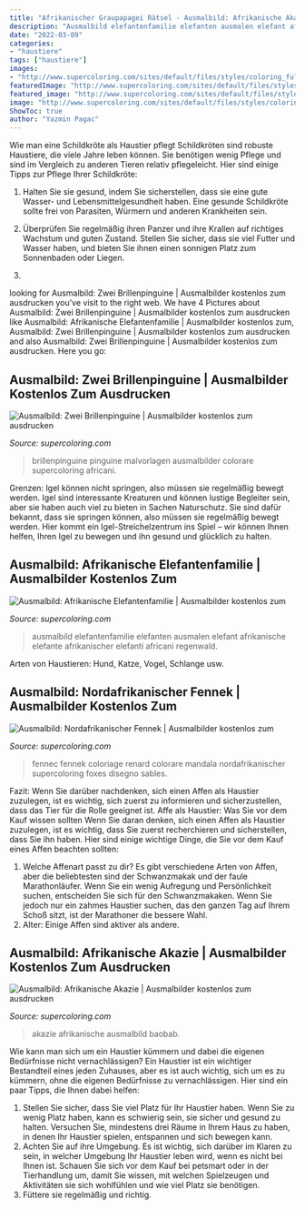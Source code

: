 ```yaml
---
title: "Afrikanischer Graupapagei Rätsel - Ausmalbild: Afrikanische Akazie"
description: "Ausmalbild elefantenfamilie elefanten ausmalen elefant afrikanische elefante afrikanischer elefanti africani regenwald"
date: "2022-03-09"
categories:
- "haustiere"
tags: ["haustiere"]
images:
- "http://www.supercoloring.com/sites/default/files/styles/coloring_full/public/cif/2008/10/african-elephant-family-coloring-pages_0.png"
featuredImage: "http://www.supercoloring.com/sites/default/files/styles/coloring_medium/public/cif/2013/09/north-africa-fennec-fox-coloring-page.jpg"
featured_image: "http://www.supercoloring.com/sites/default/files/styles/coloring_medium/public/cif/2013/04/african-acacia-tree-coloring-page.jpg"
image: "http://www.supercoloring.com/sites/default/files/styles/coloring_medium/public/cif/2013/04/african-acacia-tree-coloring-page.jpg"
ShowToc: true
author: "Yazmin Pagac"
---
```



Wie man eine Schildkröte als Haustier pflegt
Schildkröten sind robuste Haustiere, die viele Jahre leben können. Sie benötigen wenig Pflege und sind im Vergleich zu anderen Tieren relativ pflegeleicht. Hier sind einige Tipps zur Pflege Ihrer Schildkröte:
1. Halten Sie sie gesund, indem Sie sicherstellen, dass sie eine gute Wasser- und Lebensmittelgesundheit haben. Eine gesunde Schildkröte sollte frei von Parasiten, Würmern und anderen Krankheiten sein.

2. Überprüfen Sie regelmäßig ihren Panzer und ihre Krallen auf richtiges Wachstum und guten Zustand. Stellen Sie sicher, dass sie viel Futter und Wasser haben, und bieten Sie ihnen einen sonnigen Platz zum Sonnenbaden oder Liegen.

3.

	

		
looking for Ausmalbild: Zwei Brillenpinguine | Ausmalbilder kostenlos zum ausdrucken you've visit to the right web. We have 4 Pictures about Ausmalbild: Zwei Brillenpinguine | Ausmalbilder kostenlos zum ausdrucken like Ausmalbild: Afrikanische Elefantenfamilie | Ausmalbilder kostenlos zum, Ausmalbild: Zwei Brillenpinguine | Ausmalbilder kostenlos zum ausdrucken and also Ausmalbild: Zwei Brillenpinguine | Ausmalbilder kostenlos zum ausdrucken. Here you go:
		
    
## Ausmalbild: Zwei Brillenpinguine | Ausmalbilder Kostenlos Zum Ausdrucken

<img loading=lazy src="http://www.supercoloring.com/sites/default/files/styles/coloring_medium/public/cif/2014/06/two-african-penguins-coloring-page.jpg" onerror="this.onerror=null;this.src='https://tse1.mm.bing.net/th?id=OIP.qagrDyKkpE5GupS3ZybYXgEsDh&amp;pid=15.1';" alt="Ausmalbild: Zwei Brillenpinguine | Ausmalbilder kostenlos zum ausdrucken">

_Source: supercoloring.com_

>brillenpinguine pinguine malvorlagen ausmalbilder colorare supercoloring africani. 

	

Grenzen: Igel können nicht springen, also müssen sie regelmäßig bewegt werden.
Igel sind interessante Kreaturen und können lustige Begleiter sein, aber sie haben auch viel zu bieten in Sachen Naturschutz. Sie sind dafür bekannt, dass sie springen können, also müssen sie regelmäßig bewegt werden. Hier kommt ein Igel-Streichelzentrum ins Spiel – wir können Ihnen helfen, Ihren Igel zu bewegen und ihn gesund und glücklich zu halten.

    
## Ausmalbild: Afrikanische Elefantenfamilie | Ausmalbilder Kostenlos Zum

<img loading=lazy src="http://www.supercoloring.com/sites/default/files/styles/coloring_full/public/cif/2008/10/african-elephant-family-coloring-pages_0.png" onerror="this.onerror=null;this.src='https://tse2.mm.bing.net/th?id=OIP.cB1_bY0QluWZn2Z5agrGJQEsDf&amp;pid=15.1';" alt="Ausmalbild: Afrikanische Elefantenfamilie | Ausmalbilder kostenlos zum">

_Source: supercoloring.com_

>ausmalbild elefantenfamilie elefanten ausmalen elefant afrikanische elefante afrikanischer elefanti africani regenwald. 

	

Arten von Haustieren: Hund, Katze, Vogel, Schlange usw.

    
## Ausmalbild: Nordafrikanischer Fennek | Ausmalbilder Kostenlos Zum

<img loading=lazy src="http://www.supercoloring.com/sites/default/files/styles/coloring_medium/public/cif/2013/09/north-africa-fennec-fox-coloring-page.jpg" onerror="this.onerror=null;this.src='https://tse4.mm.bing.net/th?id=OIP.rDFwIVsbJ5T_tdbOH48zVgHaFj&amp;pid=15.1';" alt="Ausmalbild: Nordafrikanischer Fennek | Ausmalbilder kostenlos zum">

_Source: supercoloring.com_

>fennec fennek coloriage renard colorare mandala nordafrikanischer supercoloring foxes disegno sables. 

	

Fazit: Wenn Sie darüber nachdenken, sich einen Affen als Haustier zuzulegen, ist es wichtig, sich zuerst zu informieren und sicherzustellen, dass das Tier für die Rolle geeignet ist.
Affe als Haustier: Was Sie vor dem Kauf wissen sollten
Wenn Sie daran denken, sich einen Affen als Haustier zuzulegen, ist es wichtig, dass Sie zuerst recherchieren und sicherstellen, dass Sie ihn haben. Hier sind einige wichtige Dinge, die Sie vor dem Kauf eines Affen beachten sollten:
 1) Welche Affenart passt zu dir? Es gibt verschiedene Arten von Affen, aber die beliebtesten sind der Schwanzmakak und der faule Marathonläufer. Wenn Sie ein wenig Aufregung und Persönlichkeit suchen, entscheiden Sie sich für den Schwanzmakaken. Wenn Sie jedoch nur ein zahmes Haustier suchen, das den ganzen Tag auf Ihrem Schoß sitzt, ist der Marathoner die bessere Wahl.
2) Alter: Einige Affen sind aktiver als andere.

    
## Ausmalbild: Afrikanische Akazie | Ausmalbilder Kostenlos Zum Ausdrucken

<img loading=lazy src="http://www.supercoloring.com/sites/default/files/styles/coloring_medium/public/cif/2013/04/african-acacia-tree-coloring-page.jpg" onerror="this.onerror=null;this.src='https://tse4.mm.bing.net/th?id=OIP.6EDMuNM4Id8JCZgzYUQYQAAAAA&amp;pid=15.1';" alt="Ausmalbild: Afrikanische Akazie | Ausmalbilder kostenlos zum ausdrucken">

_Source: supercoloring.com_

>akazie afrikanische ausmalbild baobab. 

	

Wie kann man sich um ein Haustier kümmern und dabei die eigenen Bedürfnisse nicht vernachlässigen?
Ein Haustier ist ein wichtiger Bestandteil eines jeden Zuhauses, aber es ist auch wichtig, sich um es zu kümmern, ohne die eigenen Bedürfnisse zu vernachlässigen. Hier sind ein paar Tipps, die Ihnen dabei helfen:
1. Stellen Sie sicher, dass Sie viel Platz für Ihr Haustier haben. Wenn Sie zu wenig Platz haben, kann es schwierig sein, sie sicher und gesund zu halten. Versuchen Sie, mindestens drei Räume in Ihrem Haus zu haben, in denen Ihr Haustier spielen, entspannen und sich bewegen kann.
2. Achten Sie auf ihre Umgebung. Es ist wichtig, sich darüber im Klaren zu sein, in welcher Umgebung Ihr Haustier leben wird, wenn es nicht bei Ihnen ist. Schauen Sie sich vor dem Kauf bei petsmart oder in der Tierhandlung um, damit Sie wissen, mit welchen Spielzeugen und Aktivitäten sie sich wohlfühlen und wie viel Platz sie benötigen.
3. Füttere sie regelmäßig und richtig.

